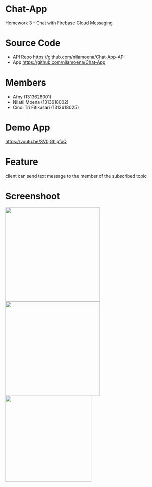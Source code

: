 # Chat-App
Homework 3 - Chat with Firebase Cloud Messaging

# Source Code
- API Repo https://github.com/nilamoena/Chat-App-API
- App https://github.com/nilamoena/Chat-App

# Members
- Afny (1313628001)
- Nilatil Moena (1313618002)
- Cindi Tri Fitikasari (1313618025)

# Demo App
https://youtu.be/SV0jGhipfxQ

# Feature
client can send text message to the member of the subscribed topic

# Screenshoot
<img src="https://user-images.githubusercontent.com/56779659/144015320-b5f7fe6b-daff-450d-9607-4a34396646bb.jpg" width="300"> <img src="https://user-images.githubusercontent.com/56779659/144014616-f8e765df-e95c-4b45-badb-bad5d72dc2a9.jpg" width="300"> <img src="https://user-images.githubusercontent.com/56779659/144014607-ee19db89-1305-44f1-ae17-dc71e8f7bb0f.jpg" width="273">





